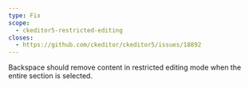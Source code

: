 ```yaml
---
type: Fix
scope:
  - ckeditor5-restricted-editing
closes:
  - https://github.com/ckeditor/ckeditor5/issues/18892
---
```


Backspace should remove content in restricted editing mode when the entire section is selected.

